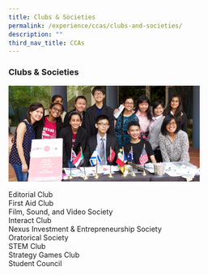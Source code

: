 ```yaml
---
title: Clubs & Societies
permalink: /experience/ccas/clubs-and-societies/
description: ""
third_nav_title: CCAs
---
```

### **Clubs & Societies**
<img src="/images/clubs.jpg" style="width:75%">

Editorial Club<br>
First Aid Club<br>
Film, Sound, and Video Society<br>
Interact Club<br>
Nexus Investment & Entrepreneurship Society<br>
Oratorical Society<br>
STEM Club<br>
Strategy Games Club<br>
Student Council